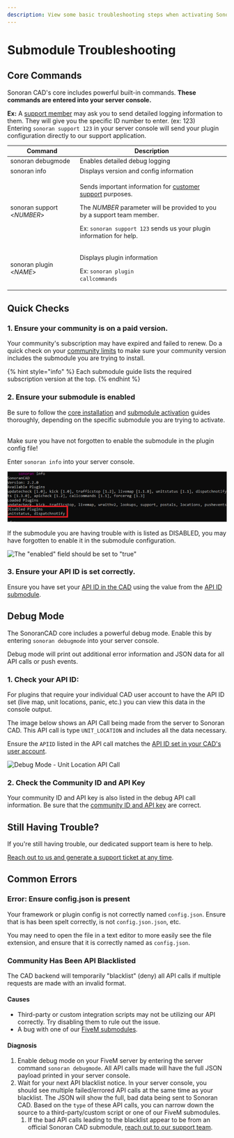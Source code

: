 ```yaml
---
description: View some basic troubleshooting steps when activating Sonoran CAD submodules.
---
```


# Submodule Troubleshooting

## Core Commands

Sonoran CAD's core includes powerful built-in commands. **These commands are entered into your server console.**

**Ex:** A [support member](https://support.sonoransoftware.com) may ask you to send detailed logging information to them. They will give you the specific ID number to enter. (ex: 123)\
Entering `sonoran support 123` in your server console will send your plugin configuration directly to our support application.

| Command                    | Description                                                                                                                                                                                                                                                                                            |
| -------------------------- | ------------------------------------------------------------------------------------------------------------------------------------------------------------------------------------------------------------------------------------------------------------------------------------------------------ |
| sonoran debugmode          | Enables detailed debug logging                                                                                                                                                                                                                                                                         |
| sonoran info               | Displays version and config information                                                                                                                                                                                                                                                                |
| sonoran support <_NUMBER_> | <p>Sends important information for <a href="https://support.sonoransoftware.com">customer support</a> purposes.</p><p>The <em>NUMBER</em> parameter will be provided to you by a support team member.</p><p></p><p>Ex: <code>sonoran support 123</code> sends us your plugin information for help.</p> |
| sonoran plugin <_NAME_>    | <p>Displays plugin information</p><p></p><p>Ex: <code>sonoran plugin callcommands</code></p>                                                                                                                                                                                                           |

## Quick Checks

### 1. Ensure your community is on a paid version.

Your community's subscription may have expired and failed to renew. Do a quick check on your [community limits](../../../../tutorials/getting-started/view-your-limits.md) to make sure your community version includes the submodule you are trying to install.

{% hint style="info" %}
Each submodule guide lists the required subscription version at the top.
{% endhint %}

### 2. Ensure your submodule is enabled

Be sure to follow the [core installation](../) and [submodule activation](./) guides thoroughly, depending on the specific submodule you are trying to activate.

\
Make sure you have not forgotten to enable the submodule in the plugin config file!

Enter `sonoran info` into your server console.

![Sonoran Info - Disabled Plugins](<../../../../.gitbook/assets/image (382).png>)

If the submodule you are having trouble with is listed as DISABLED, you may have forgotten to enable it in the submodule configuration.

![The "enabled" field should be set to "true"](../../../../.gitbook/assets/enable_config.png)

### 3. Ensure your API ID is set correctly.

Ensure you have set your [API ID in the CAD](../../../../sonoran-cad/api-integration/getting-started/setting-your-api-id.md) using the value from the [API ID submodule](../available-plugins/api-id-checker.md).

## Debug Mode

The SonoranCAD core includes a powerful debug mode. Enable this by entering `sonoran debugmode` into your server console.

Debug mode will print out additional error information and JSON data for all API calls or push events.

### 1. Check your API ID:

For plugins that require your individual CAD user account to have the API ID set (live map, unit locations, panic, etc.) you can view this data in the console output.

The image below shows an API Call being made from the server to Sonoran CAD. This API call is type `UNIT_LOCATION` and includes all the data necessary.

Ensure the `APIID` listed in the API call matches the [API ID set in your CAD's user account](../../../../sonoran-cad/api-integration/getting-started/setting-your-api-id.md).

![Debug Mode - Unit Location API Call](../../../../.gitbook/assets/debug_console.png)

### 2. Check the Community ID and API Key

Your community ID and API key is also listed in the debug API call information. Be sure that the [community ID and API key](../../../../sonoran-cad/api-integration/getting-started/retrieving-your-credentials.md) are correct.

## Still Having Trouble?

If you're still having trouble, our dedicated support team is here to help.

[Reach out to us and generate a support ticket at any time](https://support.sonoransoftware.com).

## Common Errors

### Error: Ensure config.json is present

Your framework or plugin config is not correctly named `config.json`. Ensure that is has been spelt correctly, is not `config.json.json`, etc.

You may need to open the file in a text editor to more easily see the file extension, and ensure that it is correctly named as `config.json`.

### Community Has Been API Blacklisted

The CAD backend will temporarily "blacklist" (deny) all API calls if multiple requests are made with an invalid format.

#### Causes

* Third-party or custom integration scripts may not be utilizing our API correctly. Try disabling them to rule out the issue.
* A bug with one of our [FiveM submodules](../available-plugins/).

#### Diagnosis

1. Enable debug mode on your FiveM server by entering the server command `sonoran debugmode`. All API calls made will have the full JSON payload printed in your server console.
2. Wait for your next API blacklist notice. In your server console, you should see multiple failed/errored API calls at the same time as your blacklist. The JSON will show the full, bad data being sent to Sonoran CAD. Based on the `type` of these API calls, you can narrow down the source to a third-party/custom script or one of our FiveM submodules.
   1. If the bad API calls leading to the blacklist appear to be from an official Sonoran CAD submodule, [reach out to our support team](https://support.sonoransoftware.com/).
